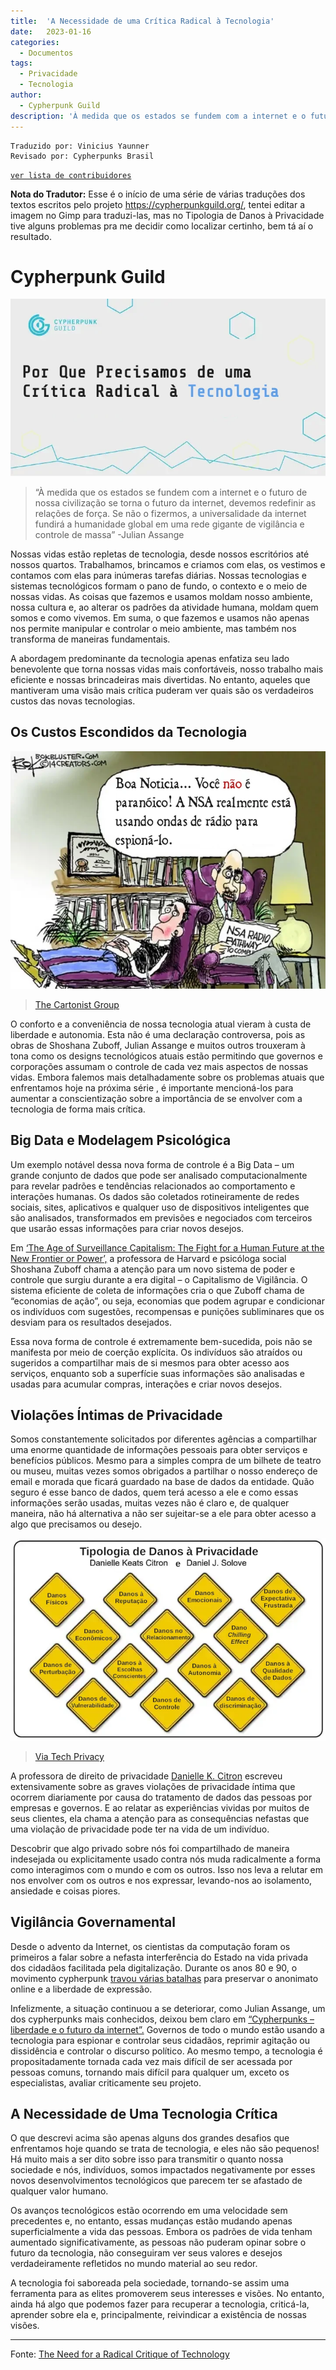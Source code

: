 ```yaml
---
title:  'A Necessidade de uma Crítica Radical à Tecnologia'
date:   2023-01-16
categories:
  - Documentos
tags:
  - Privacidade
  - Tecnologia
author:
  - Cypherpunk Guild
description: 'À medida que os estados se fundem com a internet e o futuro de nossa civilização se torna o futuro da internet, devemos redefinir as relações de força. Se não o fizermos, a universalidade da internet fundirá a humanidade global em uma rede gigante de vigilância e controle de massa'
---
```


```
Traduzido por: Vinicius Yaunner
Revisado por: Cypherpunks Brasil
```
[```ver lista de contribuidores```](/about/#contribuidores)

**Nota do Tradutor:** Esse é o início de uma série de várias traduções dos textos escritos pelo projeto https://cypherpunkguild.org/, tentei editar a imagem no Gimp para traduzi-las, mas no Tipologia de Danos à Privacidade tive alguns problemas pra me decidir como localizar certinho, bem tá aí o resultado.

# Cypherpunk Guild

![](/stuff/porque-precisamos-criticar-tecnologia.webp)

>“À medida que os estados se fundem com a internet e o futuro de nossa civilização se torna o futuro da internet, devemos redefinir as relações de força. Se não o fizermos, a universalidade da internet fundirá a humanidade global em uma rede gigante de vigilância e controle de massa” -Julian Assange

Nossas vidas estão repletas de tecnologia, desde nossos escritórios até nossos quartos. Trabalhamos, brincamos e criamos com elas, os vestimos e contamos com elas para inúmeras tarefas diárias. Nossas tecnologias e sistemas tecnológicos formam o pano de fundo, o contexto e o meio de nossas vidas. As coisas que fazemos e usamos moldam nosso ambiente, nossa cultura e, ao alterar os padrões da atividade humana, moldam quem somos e como vivemos. Em suma, o que fazemos e usamos não apenas nos permite manipular e controlar o meio ambiente, mas também nos transforma de maneiras fundamentais.

A abordagem predominante da tecnologia apenas enfatiza seu lado benevolente que torna nossas vidas mais confortáveis, nosso trabalho mais eficiente e nossas brincadeiras mais divertidas. No entanto, aqueles que mantiveram uma visão mais crítica puderam ver quais são os verdadeiros custos das novas tecnologias.

## Os Custos Escondidos da Tecnologia

![NSA Charge](/stuff/nsa-charge.webp)
>[The Cartonist Group](https://www.cartoonistgroup.com/?iid=106452)

O conforto e a conveniência de nossa tecnologia atual vieram à custa de liberdade e autonomia. Esta não é uma declaração controversa, pois as obras de Shoshana Zuboff, Julian Assange e muitos outros trouxeram à tona como os designs tecnológicos atuais estão permitindo que governos e corporações assumam o controle de cada vez mais aspectos de nossas vidas. Embora falemos mais detalhadamente sobre os problemas atuais que enfrentamos hoje na próxima série , é importante mencioná-los para aumentar a conscientização sobre a importância de se envolver com a tecnologia de forma mais crítica.



## Big Data e Modelagem Psicológica

Um exemplo notável dessa nova forma de controle é a Big Data – um grande conjunto de dados que pode ser analisado computacionalmente para revelar padrões e tendências relacionados ao comportamento e interações humanas. Os dados são coletados rotineiramente de redes sociais, sites, aplicativos e qualquer uso de dispositivos inteligentes que são analisados, transformados em previsões e negociados com terceiros que usarão essas informações para criar novos desejos.

Em [‘The Age of Surveillance Capitalism: The Fight for a Human Future at the New Frontier or Power’,](https://en.wikipedia.org/wiki/The_Age_of_Surveillance_Capitalism) a professora de Harvard e psicóloga social Shoshana Zuboff chama a atenção para um novo sistema de poder e controle que surgiu durante a era digital – o Capitalismo de Vigilância. O sistema eficiente de coleta de informações cria o que Zuboff chama de “economias de ação”, ou seja, economias que podem agrupar e condicionar os indivíduos com sugestões, recompensas e punições subliminares que os desviam para os resultados desejados.

Essa nova forma de controle é extremamente bem-sucedida, pois não se manifesta por meio de coerção explícita. Os indivíduos são atraídos ou sugeridos a compartilhar mais de si mesmos para obter acesso aos serviços, enquanto sob a superfície suas informações são analisadas e usadas para acumular compras, interações e criar novos desejos.

## Violações Íntimas de Privacidade

Somos constantemente solicitados por diferentes agências a compartilhar uma enorme quantidade de informações pessoais para obter serviços e benefícios públicos. Mesmo para a simples compra de um bilhete de teatro ou museu, muitas vezes somos obrigados a partilhar o nosso endereço de email e morada que ficará guardado na base de dados da entidade. Quão seguro é esse banco de dados, quem terá acesso a ele e como essas informações serão usadas, muitas vezes não é claro e, de qualquer maneira, não há alternativa a não ser sujeitar-se a ele para obter acesso a algo que precisamos ou desejo.

![Tipologia de Danos à Privacidade](/stuff/pricavy-harms.webp)
>[Via Tech Privacy](https://teachprivacy.com/privacy-harms/)

A professora de direito de privacidade [Danielle K. Citron](https://en.wikipedia.org/wiki/Danielle_Citron) escreveu extensivamente sobre as graves violações de privacidade íntima que ocorrem diariamente por causa do tratamento de dados das pessoas por empresas e governos. E ao relatar as experiências vividas por muitos de seus clientes, ela chama a atenção para as consequências nefastas que uma violação de privacidade pode ter na vida de um indivíduo.

Descobrir que algo privado sobre nós foi compartilhado de maneira indesejada ou explicitamente usado contra nós muda radicalmente a forma como interagimos com o mundo e com os outros. Isso nos leva a relutar em nos envolver com os outros e nos expressar, levando-nos ao isolamento, ansiedade e coisas piores.

## Vigilância Governamental

Desde o advento da Internet, os cientistas da computação foram os primeiros a falar sobre a nefasta interferência do Estado na vida privada dos cidadãos facilitada pela digitalização. Durante os anos 80 e 90, o movimento cypherpunk [travou várias batalhas](https://cypherpunkguild.medium.com/cypherpunks-101-ep-1-82d91f13aa2) para preservar o anonimato online e a liberdade de expressão.

Infelizmente, a situação continuou a se deteriorar, como Julian Assange, um dos cypherpunks mais conhecidos, deixou bem claro em [“Cypherpunks – liberdade e o futuro da internet”.](https://resistir.info/varios/assange_livro_port.pdf) Governos de todo o mundo estão usando a tecnologia para espionar e controlar seus cidadãos, reprimir agitação ou dissidência e controlar o discurso político. Ao mesmo tempo, a tecnologia é propositadamente tornada cada vez mais difícil de ser acessada por pessoas comuns, tornando mais difícil para qualquer um, exceto os especialistas, avaliar criticamente seu projeto.

## A Necessidade de Uma Tecnologia Crítica

O que descrevi acima são apenas alguns dos grandes desafios que enfrentamos hoje quando se trata de tecnologia, e eles não são pequenos! Há muito mais a ser dito sobre isso para transmitir o quanto nossa sociedade e nós, indivíduos, somos impactados negativamente por esses novos desenvolvimentos tecnológicos que parecem ter se afastado de qualquer valor humano.

Os avanços tecnológicos estão ocorrendo em uma velocidade sem precedentes e, no entanto, essas mudanças estão mudando apenas superficialmente a vida das pessoas. Embora os padrões de vida tenham aumentado significativamente, as pessoas não puderam opinar sobre o futuro da tecnologia, não conseguiram ver seus valores e desejos verdadeiramente refletidos no mundo material ao seu redor.

A tecnologia foi saboreada pela sociedade, tornando-se assim uma ferramenta para as elites promoverem seus interesses e visões. No entanto, ainda há algo que podemos fazer para recuperar a tecnologia, criticá-la, aprender sobre ela e, principalmente, reivindicar a existência de nossas visões.

---
Fonte: [The Need for a Radical Critique of Technology](https://cypherpunkguild.medium.com/as-states-merge-with-the-internet-and-the-future-of-our-civilization-becomes-the-future-of-the-818d120fb582)